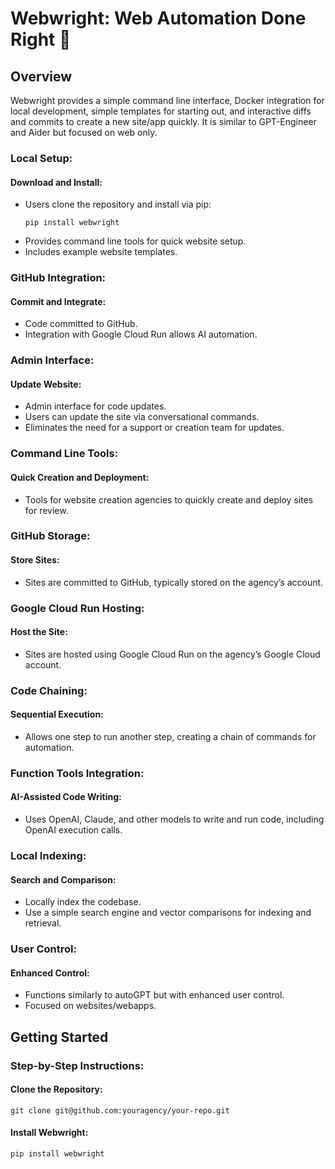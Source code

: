 # Webwright: Web Automation Done Right 🚀

## Overview
Webwright provides a simple command line interface, Docker integration for local development, simple templates for starting out, and interactive diffs and commits to create a new site/app quickly. It is similar to GPT-Engineer and Aider but focused on web only.

### Local Setup:

#### Download and Install:
- Users clone the repository and install via pip:
  ```
  pip install webwright
  ```
- Provides command line tools for quick website setup.
- Includes example website templates.

### GitHub Integration:

#### Commit and Integrate:
- Code committed to GitHub.
- Integration with Google Cloud Run allows AI automation.

### Admin Interface:

#### Update Website:
- Admin interface for code updates.
- Users can update the site via conversational commands.
- Eliminates the need for a support or creation team for updates.

### Command Line Tools:

#### Quick Creation and Deployment:
- Tools for website creation agencies to quickly create and deploy sites for review.

### GitHub Storage:

#### Store Sites:
- Sites are committed to GitHub, typically stored on the agency’s account.

### Google Cloud Run Hosting:

#### Host the Site:
- Sites are hosted using Google Cloud Run on the agency’s Google Cloud account.

### Code Chaining:

#### Sequential Execution:
- Allows one step to run another step, creating a chain of commands for automation.

### Function Tools Integration:

#### AI-Assisted Code Writing:
- Uses OpenAI, Claude, and other models to write and run code, including OpenAI execution calls.

### Local Indexing:

#### Search and Comparison:
- Locally index the codebase.
- Use a simple search engine and vector comparisons for indexing and retrieval.

### User Control:

#### Enhanced Control:
- Functions similarly to autoGPT but with enhanced user control.
- Focused on websites/webapps.

## Getting Started

### Step-by-Step Instructions:

#### Clone the Repository:

```
git clone git@github.com:youragency/your-repo.git
```

#### Install Webwright:

```
pip install webwright
```
